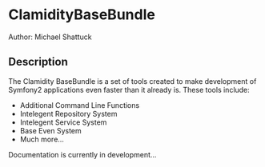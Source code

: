ClamidityBaseBundle
==========
Author: Michael Shattuck

## Description
The Clamidity BaseBundle is a set of tools created to make development of Symfony2 applications even faster than it already is. These tools include:
* Additional Command Line Functions
* Intelegent Repository System
* Intelegent Service System
* Base Even System
* Much more...

Documentation is currently in development...